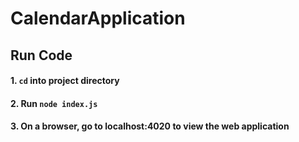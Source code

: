 # CalendarApplication

## Run Code

#### 1. `cd` into project directory
#### 2. Run `node index.js`
#### 3. On a browser, go to **localhost:4020** to view the web application
